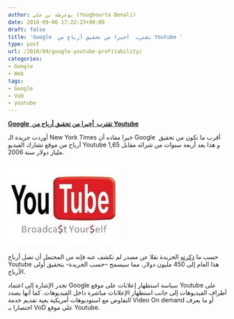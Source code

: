 ```yaml
---
author: يوغرطة بن علي (Youghourta Benali)
date: 2010-09-06 17:22:23+00:00
draft: false
title: 'Google  تقترب  أخيرا من تحقيق أرباح من Youtube '
type: post
url: /2010/09/google-youtube-profitability/
categories:
- Google
- Web
tags:
- Google
- VoD
- youtube
---
```


**[Google  تقترب  أخيرا من تحقيق أرباح من Youtube](https://www.it-scoop.com/2010/09/google-youtube-profitability/)**




أوردت جريدة الـ New York Times خبرا مفاده أن Google  أقرب ما تكون من تحقيق أرباح من موقع تشارك الفيديو Youtube و هذا بعد أربعة سنوات من شرائه مقابل 1,65 مليار دولار سنة 2006.




[![](youtube_money.jpg)
](https://www.it-scoop.com/2010/09/google-youtube-profitability/)


حسب ما [ذكرته](http://www.nytimes.com/2010/09/03/technology/03youtube.html?_r=1) الجريدة نقلا عن مصدر لم تكشف عنه فإنه من المحتمل أن تصل أرباح Youtube هذا العام إلى 450 مليون دولار، مما سيسمح –حسب الجريدة- بتحقيق أولى الأرباح.

تجدر الإشارة إلى اعتماد Google سياسة استظهار إعلانات على موقع Youtube على أطراف الفيديوهات إلى جانب استظهار الإعلانات مباشرة داخل الفيديوهات.  كما أنها بصدد التفاوض مع استوديوهات أمريكية بغية تقديم خدمة Video On demand أو ما يعرف اختصارا بـ VoD على موقع Youtube.
